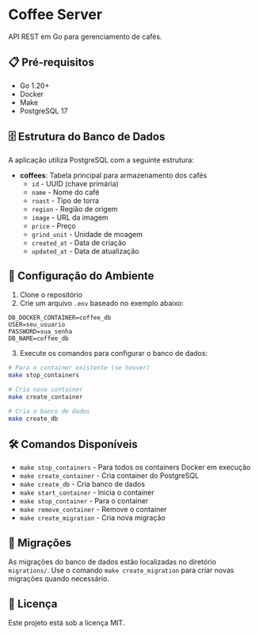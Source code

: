 # Coffee Server

API REST em Go para gerenciamento de cafés.

## 📋 Pré-requisitos

- Go 1.20+
- Docker
- Make
- PostgreSQL 17

## 🗄️ Estrutura do Banco de Dados

A aplicação utiliza PostgreSQL com a seguinte estrutura:

- **coffees**: Tabela principal para armazenamento dos cafés
  - `id` - UUID (chave primária)
  - `name` - Nome do café
  - `roast` - Tipo de torra
  - `region` - Região de origem
  - `image` - URL da imagem
  - `price` - Preço
  - `grind_unit` - Unidade de moagem
  - `created_at` - Data de criação
  - `updated_at` - Data de atualização

## 🚀 Configuração do Ambiente

1. Clone o repositório
2. Crie um arquivo `.env` baseado no exemplo abaixo:

```env
DB_DOCKER_CONTAINER=coffee_db
USER=seu_usuario
PASSWORD=sua_senha
DB_NAME=coffee_db
```

3. Execute os comandos para configurar o banco de dados:

```bash
# Para o container existente (se houver)
make stop_containers

# Cria novo container
make create_container

# Cria o banco de dados
make create_db
```

## 🛠️ Comandos Disponíveis

- `make stop_containers` - Para todos os containers Docker em execução
- `make create_container` - Cria container do PostgreSQL
- `make create_db` - Cria banco de dados
- `make start_container` - Inicia o container
- `make stop_container` - Para o container
- `make remove_container` - Remove o container
- `make create_migration` - Cria nova migração

## 🔄 Migrações

As migrações do banco de dados estão localizadas no diretório `migrations/`. Use o comando `make create_migration` para criar novas migrações quando necessário.

## 📝 Licença

Este projeto está sob a licença MIT.
